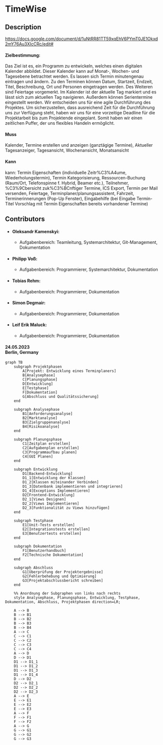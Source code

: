 # TimeWise

## Description
https://docs.google.com/document/d/1uNtRR81TT59xqEhV6PYmT0JE1Okxd2mY76Au3XIcCRc/edit#
#### Zielbestimmung: 
Das Ziel ist es, ein Programm zu entwickeln, welches einen digitalen Kalender abbildet. Dieser Kalender kann auf Monat-, Wochen- und Tagesebene betrachtet werden. Es lassen sich Termin minutengenau eintragen und ändern. Zu den Terminen können Datum, Startzeit, Endzeit, Titel, Beschreibung, Ort und Personen eingetragen werden. Des Weiteren sind Feiertage vorgemerkt. Im Kalender ist der aktuelle Tag markiert und es lässt sich zum aktuellen Tag navigieren. Außerdem können Serientermine eingestellt werden.
Wir entscheiden uns für eine agile Durchführung des Projektes. Um sicherzustellen, dass ausreichend Zeit für die Durchführung uns zur Verfügung steht, haben wir uns für eine vorzeitige Deadline für die Projektarbeit bis zum Projektende eingeplant. Somit haben wir einen zeitlichen Puffer, der uns flexibles Handeln ermöglicht.
#### Muss
Kalender, Termine erstellen und anzeigen (ganztägige Termine), Aktueller Tagesanzeiger, Tagesansicht, Wochenansicht, Monatsansicht
#### Kann
kann: Termin Eigenschaften (individuelle Zeitr%C3%A4ume, Wiederholungstermin), Termin Kategorisierung, Ressourcen-Buchung (Raum/Ort, Telefonspinne f. Hybrid, Beamer etc.), Teilnehmer, %C3%9Cbersicht zuk%C3%BCnftiger Termine, ICS Export, Termin per Mail versenden, Feiertage, Terminplaner/planungsassistent, Fahrzeit, Terminerinnerungen (Pop-Up Fenster), Eingabehilfe (bei Eingabe Termin-Titel Vorschlag mit Termin Eigenschaften bereits vorhandener Termine)

## Contributors
- #### Oleksandr Kamenskyi: </br> 
  - Aufgabenbereich: Teamleitung, Systemarchitektur, Git-Management, Dokumentation
- #### Philipp Voß: </br>
    - Aufgabenbereich: Programmierer, Systemarchitektur, Dokumentation
- #### Tobias Rehm: </br>
    - Aufgabenbereich: Programmierer, Dokumentation
- #### Simon Degmair: </br>
    - Aufgabenbereich: Programmierer, Dokumentation
- #### Leif Erik Maluck: </br>
    - Aufgabenbereich: Programmierer, Dokumentation

####  24.05.2023 </br> Berlin, Germany 


```mermaid
graph TB
    subgraph Projektphasen
        A[Projekt: Entwicklung eines Terminplaners]
        B[Analysephase]
        C[Planungsphase]
        D[Entwicklung]
        E[Testphase]
        F[Dokumentation]
        G[Abschluss und Qualitätssicherung]
    end

    subgraph Analysephase
        B1[Anforderungsanalyse]
        B2[Marktanalyse]
        B3[Zielgruppenanalyse]
        B4[Risikoanalyse]
    end

    subgraph Planungsphase
        C1[Zeitplan erstellen]
        C2[Aufgabenplan erstellen]
        C3[Programmaufbau planen]
        C4[GUI Planen]
    end

    subgraph Entwicklung
        D1[Backend-Entwicklung]
        D1_1[Entwicklung der Klassen]
        D1_2[Klassen miteinander Verbinden]
        D1_3[Datenbank implementieren und integrieren]
        D1_4[Exceptions Implementieren]
        D2[Frontend-Entwicklung]
        D2_1[Views Designen]
        D2_2[Views Implementieren]
        D2_3[Funktionalität zu Views hinzufügen]
    end

    subgraph Testphase
        E1[Unit-Tests erstellen]
        E2[Integrationstests erstellen]
        E3[Benutzertests erstellen]
    end

    subgraph Dokumentation
        F1[Benutzerhandbuch]
        F2[Technische Dokumentation]
    end

    subgraph Abschluss
        G1[Überprüfung der Projektergebnisse]
        G2[Fehlerbehebung und Optimierung]
        G3[Projektabschlussbericht schreiben]
    end

    %% Anordnung der Subgraphen von links nach rechts
    style Analysephase, Planungsphase, Entwicklung, Testphase, Dokumentation, Abschluss, Projektphasen direction=LR;

    A --> B
    B --> B1
    B --> B2
    B --> B3
    B --> B4
    A --> C
    C --> C1
    C --> C2
    C --> C3
    C --> C4
    A --> D
    D --> D1
    D1 --> D1_1
    D1 --> D1_2
    D1 --> D1_3
    D1 --> D1_4
    D --> D2
    D2 --> D2_1
    D2 --> D2_2
    D2 --> D2_3
    A --> E
    E --> E1
    E --> E2
    E --> E3
    A --> F
    F --> F1
    F --> F2
    A --> G
    G --> G1
    G --> G2
    G --> G3


```
